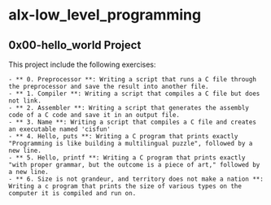 # alx-low_level_programming
## 0x00-hello_world Project

This project include the following exercises:

	- ** 0. Preprocessor **: Writing a script that runs a C file through the preprocessor and save the result into another file.
	- ** 1. Compiler **: Writing a script that compiles a C file but does not link.
	- ** 2. Assembler **: Writing a script that generates the assembly code of a C code and save it in an output file.
	- ** 3. Name **: Writing a script that compiles a C file and creates an executable named 'cisfun'
	- ** 4. Hello, puts **: Writing a C program that prints exactly "Programming is like building a multilingual puzzle", followed by a new line.
	- ** 5. Hello, printf **: Writing a C program that prints exactly "with proper grammar, but the outcome is a piece of art," followed by a new line.
	- ** 6. Size is not grandeur, and territory does not make a nation **: Writing a c program that prints the size of various types on the computer it is compiled and run on.

